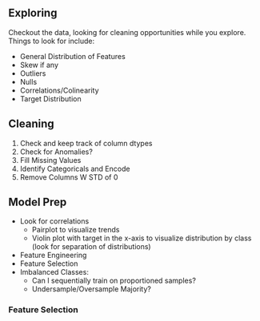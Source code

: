 
## Exploring

Checkout the data, looking for cleaning opportunities while you explore.
Things to look for include:

  - General Distribution of Features
  - Skew if any
  - Outliers
  - Nulls
  - Correlations/Colinearity
  - Target Distribution


## Cleaning

  1. Check and keep track of column dtypes
  2. Check for Anomalies?
  3. Fill Missing Values
  4. Identify Categoricals and Encode
  5. Remove Columns W STD of 0


## Model Prep

  - Look for correlations
    - Pairplot to visualize trends
    - Violin plot with target in the x-axis to visualize distribution by class (look for separation of distributions)
  - Feature Engineering
  - Feature Selection
  - Imbalanced Classes:
    - Can I sequentially train on proportioned samples?
    - Undersample/Oversample Majority?


### Feature Selection
